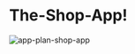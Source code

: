 # The-Shop-App!


![app-plan-shop-app](https://user-images.githubusercontent.com/75887798/163770695-fea4ef9e-a9bd-4dd1-8d23-9051e02da616.png)
